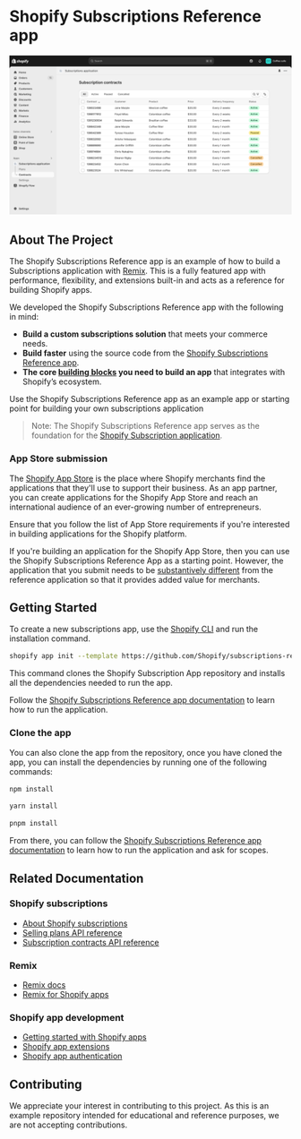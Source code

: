 # Shopify Subscriptions Reference app

![Shopify Subscriptions Reference app](/images/subscriptions-app.png)

## About The Project

The Shopify Subscriptions Reference app is an example of how to build a Subscriptions application with [Remix](https://remix.run/). This is a fully featured app with performance, flexibility, and extensions built-in and acts as a reference for building Shopify apps.

We developed the Shopify Subscriptions Reference app with the following in mind:

- **Build a custom subscriptions solution** that meets your commerce needs.
- **Build faster** using the source code from the [Shopify Subscriptions Reference app](https://apps.shopify.com/shopify-subscriptions).
- **The core [building blocks](https://shopify.dev/docs/apps/build/purchase-options/subscriptions/subscriptions-app/core-system-components) you need to build an app** that integrates with Shopify’s ecosystem.

Use the Shopify Subscriptions Reference app as an example app or starting point for building your own subscriptions application

> Note:
> The Shopify Subscriptions Reference app serves as the foundation for the [Shopify Subscription application](https://apps.shopify.com/shopify-subscriptions).

### App Store submission

The [Shopify App Store](https://apps.shopify.com/) is the place where Shopify merchants find the applications that they'll use to support their business. As an app partner, you can create applications for the Shopify App Store and reach an international audience of an ever-growing number of entrepreneurs.

Ensure that you follow the list of App Store requirements if you're interested in building applications for the Shopify platform.

If you're building an application for the Shopify App Store, then you can use the Shopify Subscriptions Reference App as a starting point. However, the application that you submit needs to be [substantively different](https://shopify.dev/docs/apps/build/purchase-options/subscriptions/subscriptions-app#uniqueness-from-other-apps) from the reference application so that it provides added value for merchants.

## Getting Started

To create a new subscriptions app, use the [Shopify CLI](https://shopify.dev/docs/api/shopify-cli) and run the installation command.

```bash
shopify app init --template https://github.com/Shopify/subscriptions-reference-app
```

This command clones the Shopify Subscription App repository and installs all the dependencies needed to run the app.

Follow the [Shopify Subscriptions Reference app documentation](https://shopify.dev/docs/apps/build/purchase-options/subscriptions/subscriptions-app/start-building) to learn how to run the application.

### Clone the app

You can also clone the app from the repository, once you have cloned the app, you can install the dependencies by running one of the following commands:

```bash
npm install
```

```bash
yarn install
```

```bash
pnpm install
```

From there, you can follow the [Shopify Subscriptions Reference app documentation](https://shopify.dev/docs/apps/build/purchase-options/subscriptions/subscriptions-app/start-building) to learn how to run the application and ask for scopes.

## Related Documentation

### Shopify subscriptions

- [About Shopify subscriptions](https://shopify.dev/docs/apps/build/purchase-options/subscriptions)
- [Selling plans API reference](https://shopify.dev/docs/api/admin-graphql/2024-04/queries/sellingPlanGroups)
- [Subscription contracts API reference](https://shopify.dev/docs/api/admin-graphql/2024-04/queries/subscriptionContracts)

### Remix

- [Remix docs](https://remix.run/docs/en/main)
- [Remix for Shopify apps](https://github.com/Shopify/shopify-app-js/blob/release-candidate/packages/shopify-app-remix/README.md)

### Shopify app development

- [Getting started with Shopify apps](https://shopify.dev/docs/apps/getting-started)
- [Shopify app extensions](https://shopify.dev/docs/apps/app-extensions/list)
- [Shopify app authentication](https://shopify.dev/docs/apps/auth)

## Contributing

We appreciate your interest in contributing to this project. As this is an example repository intended for educational and reference purposes, we are not accepting contributions.
